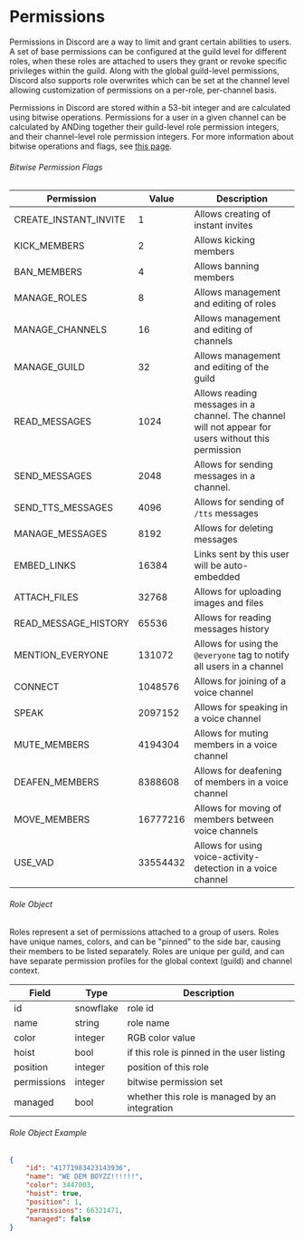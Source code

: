 # Permissions

Permissions in Discord are a way to limit and grant certain abilities to users. A set of base permissions can be configured at the guild level for different roles, when these roles are attached to users they grant or revoke specific privileges within the guild. Along with the global guild-level permissions, Discord also supports role overwrites which can be set at the channel level allowing customization of permissions on a per-role, per-channel basis.

Permissions in Discord are stored within a 53-bit integer and are calculated using bitwise operations. Permissions for a user in a given channel can be calculated by ANDing together their guild-level role permission integers, and their channel-level role permission integers. For more information about bitwise operations and flags, see [this page](https://en.wikipedia.org/wiki/Bit_field). 

###### Bitwise Permission Flags

| Permission | Value | Description |
|------------|-------|-----------|
| CREATE\_INSTANT\_INVITE | 1 | Allows creating of instant invites |
| KICK_MEMBERS | 2 | Allows kicking members |
| BAN_MEMBERS | 4 | Allows banning members |
| MANAGE_ROLES | 8 | Allows management and editing of roles |
| MANAGE_CHANNELS | 16 | Allows management and editing of channels |
| MANAGE_GUILD | 32 | Allows management and editing of the guild |
| READ_MESSAGES | 1024 | Allows reading messages in a channel. The channel will not appear for users without this permission |
| SEND_MESSAGES | 2048 | Allows for sending messages in a channel. |
| SEND\_TTS_MESSAGES | 4096 | Allows for sending of `/tts` messages |
| MANAGE_MESSAGES  | 8192 | Allows for deleting messages |
| EMBED_LINKS | 16384 | Links sent by this user will be auto-embedded |
| ATTACH_FILES | 32768 | Allows for uploading images and files |
| READ\_MESSAGE_HISTORY | 65536 | Allows for reading messages history |
| MENTION_EVERYONE | 131072 | Allows for using the `@everyone` tag to notify all users in a channel |
| CONNECT | 1048576 | Allows for joining of a voice channel |
| SPEAK | 2097152 | Allows for speaking in a voice channel |
| MUTE_MEMBERS | 4194304 | Allows for muting members in a voice channel |
| DEAFEN_MEMBERS | 8388608 | Allows for deafening of members in a voice channel |
| MOVE_MEMBERS | 16777216 | Allows for moving of members between voice channels |
| USE_VAD | 33554432 | Allows for using voice-activity-detection in a voice channel |

###### Role Object

Roles represent a set of permissions attached to a group of users. Roles have unique names, colors, and can be "pinned" to the side bar, causing their members to be listed separately. Roles are unique per guild, and can have separate permission profiles for the global context (guild) and channel context.

| Field | Type | Description |
|-------|------|-------------|
| id | snowflake | role id |
| name | string | role name |
| color | integer | RGB color value |
| hoist | bool | if this role is pinned in the user listing |
| position | integer | position of this role |
| permissions | integer | bitwise permission set |
| managed | bool | whether this role is managed by an integration |


###### Role Object Example

```json
{
	"id": "41771983423143936",
	"name": "WE DEM BOYZZ!!!!!!",
	"color": 3447003,
	"hoist": true,
	"position": 1,
	"permissions": 66321471,
	"managed": false
}
```